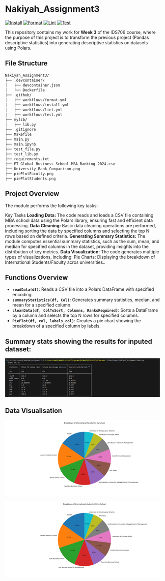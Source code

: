 # Nakiyah_Assignment3

[![Install](https://github.com/nogibjj/Nakiyah_Assignment3/actions/workflows/install.yml/badge.svg)](https://github.com/nogibjj/Nakiyah_Assignment3/actions/workflows/install.yml) [![Format](https://github.com/nogibjj/Nakiyah_Assignment3/actions/workflows/format.yml/badge.svg)](https://github.com/nogibjj/Nakiyah_Assignment3/actions/workflows/format.yml) [![Lint](https://github.com/nogibjj/Nakiyah_Assignment3/actions/workflows/lint.yml/badge.svg)](https://github.com/nogibjj/Nakiyah_Assignment3/actions/workflows/lint.yml) [![Test](https://github.com/nogibjj/Nakiyah_Assignment3/actions/workflows/test.yml/badge.svg)](https://github.com/nogibjj/Nakiyah_Assignment3/actions/workflows/test.yml)

This repository contains my work for **Week 3** of the IDS706 course, where the purpose of this project is to transform the previous project (Pandas descriptive statistics) into generating descriptive statistics on datasets using Polars.

## File Structure 
```
Nakiyah_Assignment3/
├── .devcontainer/
│   ├── devcontainer.json
│   └── Dockerfile
├── .github/
│   ├── workflows/format.yml
│   ├── workflows/install.yml
│   ├── workflows/lint.yml
│   ├── workflows/test.yml
├── mylib/
│   ├── lib.py
├── .gitignore
├── Makefile
├── main.py                                         
├── main.ipynb                                      
├── test_file.py                                    
├── test_lib.py                                     
├── requirements.txt                                
├── FT Global Business School MBA Ranking 2024.csv  
├── University_Rank_Comparison.png                  
├── piePlotFaculty.png                              
├── piePlotStudents.png                             
```

## Project Overview

The module performs the following key tasks:

Key Tasks
**Loading Data:**
The code reads and loads a CSV file containing MBA school data using the Polars library, ensuring fast and efficient data processing.
**Data Cleaning:**
Basic data cleaning operations are performed, including sorting the data by specified columns and selecting the top N rows based on defined criteria.
**Generating Summary Statistics:**
The module computes essential summary statistics, such as the sum, mean, and median for specified columns in the dataset, providing insights into the distribution of key metrics.
**Data Visualization:**
The code generates multiple types of visualizations, including:
Pie Charts: Displaying the breakdown of International Students/Faculty acros universities..


## Functions Overview
- **`readData(df)`**: Reads a CSV file into a Polars DataFrame with specified encoding.
- **`summaryStatistics(df, Col)`**: Generates summary statistics, median, and mean for a specified column.
- **`cleanData(df, ColToSort, Columns, RanksRequired)`**: Sorts a DataFrame by a column and selects the top N rows for specified columns.
- **`PiePlot(df, col, labels_col)`**: Creates a pie chart showing the breakdown of a specified column by labels.

## Summary stats showing the results for inputed dataset:

![piePlotFaculty](SummaryStats.png)

## Data Visualisation 

![piePlotFaculty](piePlotFaculty.png)

![piePlotStudents](piePlotStudents.png)
